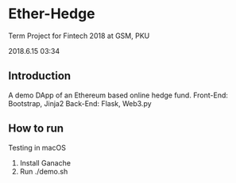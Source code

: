 # Ether-Hedge 
Term Project for Fintech 2018 at GSM, PKU

2018.6.15 03:34

## Introduction
A demo DApp of an Ethereum based online hedge fund.
Front-End: Bootstrap, Jinja2
Back-End: Flask, Web3.py

## How to run
Testing in macOS
1. Install Ganache
2. Run ./demo.sh
